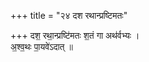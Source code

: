 +++
title = "२४ दश रथान्प्रष्टिमतः"

+++
दश॒ रथा॒न्प्रष्टि॑मतः श॒तं गा अथ॑र्वभ्यः ।  
अ॒श्व॒थः पा॒यवे॑ऽदात् ॥